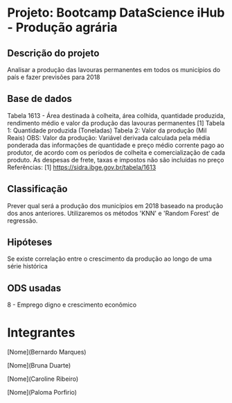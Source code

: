 # Projeto: Bootcamp DataScience iHub - Produção agrária

## Descrição do projeto

Analisar a produção das lavouras permanentes em todos os municípios do país e fazer previsões para 2018

## Base de dados 

Tabela 1613 - Área destinada à colheita, área colhida, quantidade produzida, rendimento médio e valor da produção das lavouras permanentes [1]
Tabela 1: Quantidade produzida (Toneladas)
Tabela 2: Valor da produção (Mil Reais)
OBS: Valor da produção: Variável derivada calculada pela média ponderada das informações de quantidade e preço médio corrente pago ao produtor, de acordo com os períodos de colheita e comercialização de cada produto. As despesas de frete, taxas e impostos não são incluídas no preço
Referências: [1] https://sidra.ibge.gov.br/tabela/1613


## Classificação

Prever qual será a produção dos municípios em 2018 baseado na produção dos anos anteriores. Utilizaremos os métodos 'KNN' e 'Random Forest' de regressão.


## Hipóteses

Se existe correlação entre o crescimento da produção ao longo de uma série histórica


## ODS usadas

8 - Emprego digno e crescimento econômico



# Integrantes

[Nome](Bernardo Marques)

[Nome](Bruna Duarte)

[Nome](Caroline Ribeiro)

[Nome](Paloma Porfirio)
